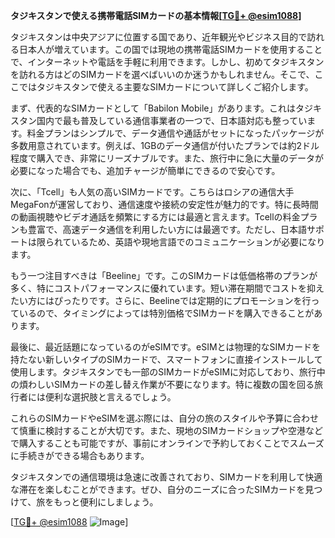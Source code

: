 **タジキスタンで使える携帯電話SIMカードの基本情報[[TG💪+ @esim1088](https://t.me/s/esim1088)]**

タジキスタンは中央アジアに位置する国であり、近年観光やビジネス目的で訪れる日本人が増えています。この国では現地の携帯電話SIMカードを使用することで、インターネットや電話を手軽に利用できます。しかし、初めてタジキスタンを訪れる方はどのSIMカードを選べばいいのか迷うかもしれません。そこで、ここではタジキスタンで使える主要なSIMカードについて詳しくご紹介します。

まず、代表的なSIMカードとして「Babilon Mobile」があります。これはタジキスタン国内で最も普及している通信事業者の一つで、日本語対応も整っています。料金プランはシンプルで、データ通信や通話がセットになったパッケージが多数用意されています。例えば、1GBのデータ通信が付いたプランでは約2ドル程度で購入でき、非常にリーズナブルです。また、旅行中に急に大量のデータが必要になった場合でも、追加チャージが簡単にできるので安心です。

次に、「Tcell」も人気の高いSIMカードです。こちらはロシアの通信大手MegaFonが運営しており、通信速度や接続の安定性が魅力的です。特に長時間の動画視聴やビデオ通話を頻繁にする方には最適と言えます。Tcellの料金プランも豊富で、高速データ通信を利用したい方には最適です。ただし、日本語サポートは限られているため、英語や現地言語でのコミュニケーションが必要になります。

もう一つ注目すべきは「Beeline」です。このSIMカードは低価格帯のプランが多く、特にコストパフォーマンスに優れています。短い滞在期間でコストを抑えたい方にはぴったりです。さらに、Beelineでは定期的にプロモーションを行っているので、タイミングによっては特別価格でSIMカードを購入できることがあります。

最後に、最近話題になっているのがeSIMです。eSIMとは物理的なSIMカードを持たない新しいタイプのSIMカードで、スマートフォンに直接インストールして使用します。タジキスタンでも一部のSIMカードがeSIMに対応しており、旅行中の煩わしいSIMカードの差し替え作業が不要になります。特に複数の国を回る旅行者には便利な選択肢と言えるでしょう。

これらのSIMカードやeSIMを選ぶ際には、自分の旅のスタイルや予算に合わせて慎重に検討することが大切です。また、現地のSIMカードショップや空港などで購入することも可能ですが、事前にオンラインで予約しておくことでスムーズに手続きができる場合もあります。

タジキスタンでの通信環境は急速に改善されており、SIMカードを利用して快適な滞在を楽しむことができます。ぜひ、自分のニーズに合ったSIMカードを見つけて、旅をもっと便利にしましょう。

[[TG💪+ @esim1088](https://t.me/s/esim1088) ![Image](https://i.postimg.cc/Y0z9fWf4/image.png)]